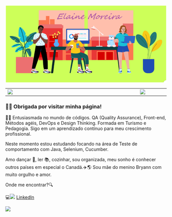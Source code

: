 ![Capa-do-Perfil](https://github.com/Elainemor/projeto_meu_perfil/blob/master/capa%20para%20github.png)

<center>
<table>
    <tr>
        <td><img width="400px" align="left" src="https://github-readme-stats.vercel.app/api/top-langs/?username=Elainemor&hide=html&layout=compact&theme=buefy" /></td>
        <td><img width="495px" align="left" src="https://github-readme-stats.vercel.app/api?username=Elainemor&theme=buefy"/></td>
    </tr>   
</table>
</center>

### 👋😄 Obrigada por visitar minha página!

👩‍💻 Entusiasmada no mundo de códigos. QA (Quality Assurance), Front-end, Métodos agéis, DevOps e Design Thinking. Formada em Turismo e Pedagogia. 
Sigo em um aprendizado contínuo para meu crescimento profissional.

Neste momento estou estudando focando na área de Teste de comportamento com Java, Selenium, Cucumber.


Amo dançar 💃, ler 📚, cozinhar, sou organizada, meu sonho é conhecer outros países em especial o Canadá.✈️🌎
Sou mãe do menino Bryann com muito orgulho e amor.

Onde me encontrar?🔍

💻<a href="https://https://www.linkedin.com/in/elainesouzamoreira/"><img src="https://github.com/Elainemor/elainesouzamoreira/linkedin.png" width="16"></img></a> [LinkedIn](https://www.linkedin.com/in/elainesouzamoreira)

![](https://komarev.com/ghpvc/?username=Elainemor&color=blue&style=flat)
